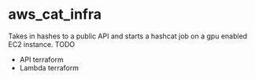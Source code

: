 # aws_cat_infra
Takes in hashes to a public API and starts a hashcat job on a gpu enabled EC2 instance.
TODO
- API terraform
- Lambda terraform
